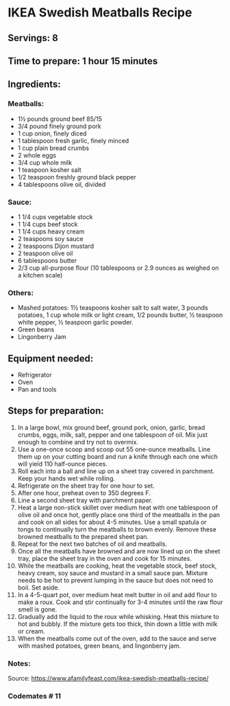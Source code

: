 # IKEA Swedish Meatballs Recipe

## Servings: 8

## Time to prepare: 1 hour 15 minutes

## Ingredients:

### Meatballs:
- 1½ pounds ground beef 85/15
- 3/4 pound finely ground pork
- 1 cup onion, finely diced
- 1 tablespoon fresh garlic, finely minced
- 1 cup plain bread crumbs
- 2 whole eggs
- 3/4 cup whole milk
- 1 teaspoon kosher salt
- 1/2 teaspoon freshly ground black pepper
- 4 tablespoons olive oil, divided

### Sauce:
- 1 1/4 cups vegetable stock
- 1 1/4 cups beef stock
- 1 1/4 cups heavy cream
- 2 teaspoons soy sauce
- 2 teaspoons Dijon mustard
- 2 teaspoon olive oil
- 6 tablespoons butter
- 2/3 cup all-purpose flour (10 tablespoons or 2.9 ounces as weighed on a kitchen scale)

### Others:
- Mashed potatoes: 1½ teaspoons kosher salt to salt water, 3 pounds potatoes, 1 cup whole milk or light cream, 1/2 pounds butter, ½ teaspoon white pepper, ½ teaspoon garlic powder. 
- Green beans
- Lingonberry Jam

## Equipment needed:
- Refrigerator
- Oven
- Pan and tools

## Steps for preparation:
1) In a large bowl, mix ground beef, ground pork, onion, garlic, bread crumbs, eggs, milk, salt, pepper and one tablespoon of oil. Mix just enough to combine and try not to overmix.
2) Use a one-once scoop and scoop out 55 one-ounce meatballs. Line them up on your cutting board and run a knife through each one which will yield 110 half-ounce pieces.
3) Roll each into a ball and line up on a sheet tray covered in parchment. Keep your hands wet while rolling.
4) Refrigerate on the sheet tray for one hour to set.
5) After one hour, preheat oven to 350 degrees F.
6) Line a second sheet tray with parchment paper.
7) Heat a large non-stick skillet over medium heat with one tablespoon of olive oil and once hot, gently place one third of the meatballs in the pan and cook on all sides for about 4-5 minutes. Use a small spatula or tongs to continually turn the meatballs to brown evenly. Remove these browned meatballs to the prepared sheet pan.
8) Repeat for the next two batches of oil and meatballs.
9) Once all the meatballs have browned and are now lined up on the sheet tray, place the sheet tray in the oven and cook for 15 minutes.
10) While the meatballs are cooking, heat the vegetable stock, beef stock, heavy cream, soy sauce and mustard in a small sauce pan. Mixture needs to be hot to prevent lumping in the sauce but does not need to boil. Set aside.
11) In a 4-5-quart pot, over medium heat melt butter in oil and add flour to make a roux. Cook and stir continually for 3-4 minutes until the raw flour smell is gone.
12) Gradually add the liquid to the roux while whisking. Heat this mixture to hot and bubbly. If the mixture gets too thick, thin down a little with milk or cream.
13) When the meatballs come out of the oven, add to the sauce and serve with mashed potatoes, green beans, and lingonberry jam.


### Notes:

Source: https://www.afamilyfeast.com/ikea-swedish-meatballs-recipe/

### Codemates # 11
